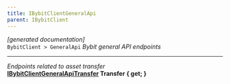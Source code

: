 ```yaml
---
title: IBybitClientGeneralApi
parent: IBybitClient
---
```

*[generated documentation]*  
`BybitClient > GeneralApi`
*Bybit general API endpoints*
  
***
*Endpoints related to asset transfer*  
**[IBybitClientGeneralApiTransfer](IBybitClientGeneralApiTransfer.md) Transfer { get; }**  
